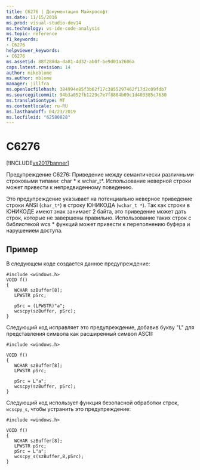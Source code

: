 ```yaml
---
title: C6276 | Документация Майкрософт
ms.date: 11/15/2016
ms.prod: visual-studio-dev14
ms.technology: vs-ide-code-analysis
ms.topic: reference
f1_keywords:
- C6276
helpviewer_keywords:
- C6276
ms.assetid: 88f288da-da81-4d32-ab0f-be9d01a2606a
caps.latest.revision: 14
author: mikeblome
ms.author: mblome
manager: jillfra
ms.openlocfilehash: 384994e85f3b62f17c3855297462f17d2c09fdb7
ms.sourcegitcommit: 94b3a052fb1229c7e7f8804b09c1d403385c7630
ms.translationtype: MT
ms.contentlocale: ru-RU
ms.lasthandoff: 04/23/2019
ms.locfileid: "62580828"
---
```

# <a name="c6276"></a>C6276
[!INCLUDE[vs2017banner](../includes/vs2017banner.md)]

Предупреждение C6276: Приведение между семантически различными строковыми типами: char * к wchar_t\*. Использование неверной строки может привести к непредвиденному поведению.  
  
 Это предупреждение указывает на потенциально неверное приведение строки ANSI (`char_t*`) в строку ЮНИКОДА (`wchar_t *`). Так как строки в ЮНИКОДЕ имеют знак занимает 2 байта, это приведение может дать строк, которые не завершены правильно. Использование таких строк с библиотекой wcs * функций может привести к переполнению буфера и нарушением доступа.  
  
## <a name="example"></a>Пример  
 В следующем коде создается данное предупреждение:  
  
```  
#include <windows.h>  
VOID f()  
{  
   WCHAR szBuffer[8];  
   LPWSTR pSrc;  
  
   pSrc = (LPWSTR)"a";  
   wcscpy(szBuffer, pSrc);   
}  
```  
  
 Следующий код исправляет это предупреждение, добавив букву "L" для представления символа как расширенный символ ASCII:  
  
```  
#include <windows.h>  
  
VOID f()  
{  
   WCHAR szBuffer[8];  
   LPWSTR pSrc;  
  
   pSrc = L"a";  
   wcscpy(szBuffer, pSrc);  
}  
```  
  
 Следующий код использует функция безопасной обработки строк, `wcscpy_s`, чтобы устранить это предупреждение:  
  
```  
#include <windows.h>  
  
VOID f()  
{  
   WCHAR szBuffer[8];  
   LPWSTR pSrc;  
   pSrc = L"a";  
   wcscpy_s(szBuffer,8,pSrc);   
}  
```
